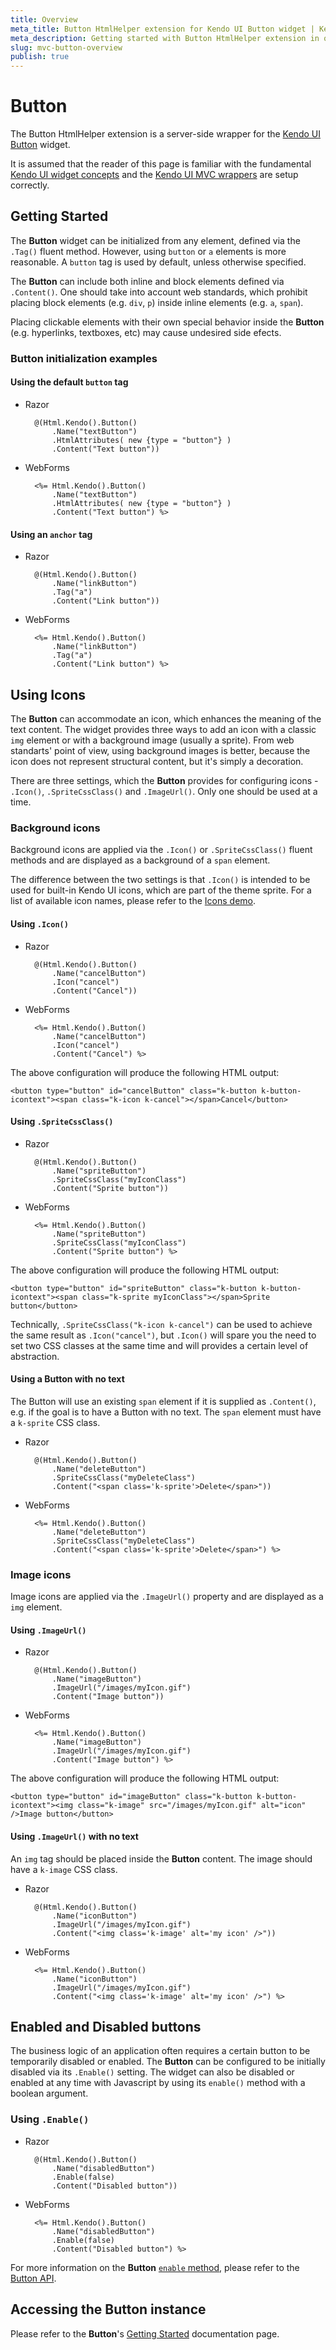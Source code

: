 ```yaml
---
title: Overview
meta_title: Button HtmlHelper extension for Kendo UI Button widget | Kendo UI documentation
meta_description: Getting started with Button HtmlHelper extension in quick steps - configure Kendo UI Button widget and operate Kendo UI Button events.
slug: mvc-button-overview
publish: true
---
```


# Button

The Button HtmlHelper extension is a server-side wrapper for the [Kendo UI Button](http://docs.kendoui.com/api/web/button) widget.

It is assumed that the reader of this page is familiar with the fundamental [Kendo UI widget concepts](/getting-started/widgets) and
the [Kendo UI MVC wrappers](/getting-started/using-kendo-with/aspnet-mvc/introduction) are setup correctly.

## Getting Started

The **Button** widget can be initialized from any element, defined via the `.Tag()` fluent method. However, using `button` or `a` elements is more reasonable. A `button` tag is used by default, unless otherwise specified.

The **Button** can include both inline and block elements defined via `.Content()`. One should take into account web standards, which prohibit placing block elements (e.g. `div`, `p`) inside inline elements (e.g. `a`, `span`).

Placing clickable elements with their own special behavior inside the **Button** (e.g. hyperlinks, textboxes, etc) may cause undesired side efects.

### Button initialization examples

#### Using the default `button` tag

* Razor

        @(Html.Kendo().Button()
            .Name("textButton")
            .HtmlAttributes( new {type = "button"} )
            .Content("Text button"))
* WebForms

        <%= Html.Kendo().Button()
            .Name("textButton")
            .HtmlAttributes( new {type = "button"} )
            .Content("Text button") %>

#### Using an `anchor` tag

* Razor

        @(Html.Kendo().Button()
            .Name("linkButton")
            .Tag("a")
            .Content("Link button"))
* WebForms

        <%= Html.Kendo().Button()
            .Name("linkButton")
            .Tag("a")
            .Content("Link button") %>

## Using Icons

The **Button** can accommodate an icon, which enhances the meaning of the text content.
The widget provides three ways to add an icon with a classic `img` element or with a background image (usually a sprite).
From web standarts' point of view, using background images is better, because the icon does not represent structural content, but it's simply a decoration.

There are three settings, which the **Button** provides for configuring icons - `.Icon()`, `.SpriteCssClass()` and `.ImageUrl()`. Only one should be used at a time.

### Background icons

Background icons are applied via the `.Icon()` or `.SpriteCssClass()` fluent methods and are displayed as a background of a `span` element.

The difference between the two settings is that `.Icon()` is intended to be used for built-in Kendo UI icons, which are part of the theme sprite.
For a list of available icon names, please refer to the [Icons demo](http://demos.kendoui.com/web/styling/icons.html).

#### Using `.Icon()`

* Razor

        @(Html.Kendo().Button()
            .Name("cancelButton")
            .Icon("cancel")
            .Content("Cancel"))
* WebForms

        <%= Html.Kendo().Button()
            .Name("cancelButton")
            .Icon("cancel")
            .Content("Cancel") %>

The above configuration will produce the following HTML output:

    <button type="button" id="cancelButton" class="k-button k-button-icontext"><span class="k-icon k-cancel"></span>Cancel</button>

#### Using `.SpriteCssClass()`

* Razor

        @(Html.Kendo().Button()
            .Name("spriteButton")
            .SpriteCssClass("myIconClass")
            .Content("Sprite button"))
* WebForms

        <%= Html.Kendo().Button()
            .Name("spriteButton")
            .SpriteCssClass("myIconClass")
            .Content("Sprite button") %>

The above configuration will produce the following HTML output:

    <button type="button" id="spriteButton" class="k-button k-button-icontext"><span class="k-sprite myIconClass"></span>Sprite button</button>
        
Technically, `.SpriteCssClass("k-icon k-cancel")` can be used to achieve the same result as `.Icon("cancel")`,
but `.Icon()` will spare you the need to set two CSS classes at the same time and will provides a certain level of abstraction.

#### Using a Button with no text

The Button will use an existing `span` element if it is supplied as `.Content()`, e.g. if the goal is to have a Button with no text. The `span` element must have a `k-sprite` CSS class.

* Razor

        @(Html.Kendo().Button()
            .Name("deleteButton")
            .SpriteCssClass("myDeleteClass")
            .Content("<span class='k-sprite'>Delete</span>"))
* WebForms

        <%= Html.Kendo().Button()
            .Name("deleteButton")
            .SpriteCssClass("myDeleteClass")
            .Content("<span class='k-sprite'>Delete</span>") %>

### Image icons

Image icons are applied via the `.ImageUrl()` property and are displayed as a `img` element.

#### Using `.ImageUrl()`

* Razor

        @(Html.Kendo().Button()
            .Name("imageButton")
            .ImageUrl("/images/myIcon.gif")
            .Content("Image button"))
* WebForms

        <%= Html.Kendo().Button()
            .Name("imageButton")
            .ImageUrl("/images/myIcon.gif")
            .Content("Image button") %>

The above configuration will produce the following HTML output:

    <button type="button" id="imageButton" class="k-button k-button-icontext"><img class="k-image" src="/images/myIcon.gif" alt="icon" />Image button</button>

#### Using `.ImageUrl()` with no text

An `img` tag should be placed inside the **Button** content. The image should have a `k-image` CSS class.

* Razor

        @(Html.Kendo().Button()
            .Name("iconButton")
            .ImageUrl("/images/myIcon.gif")
            .Content("<img class='k-image' alt='my icon' />"))
* WebForms

        <%= Html.Kendo().Button()
            .Name("iconButton")
            .ImageUrl("/images/myIcon.gif")
            .Content("<img class='k-image' alt='my icon' />") %>

## Enabled and Disabled buttons

The business logic of an application often requires a certain button to be temporarily disabled or enabled.
The **Button** can be configured to be initially disabled via its `.Enable()` setting.
The widget can also be disabled or enabled at any time with Javascript by using its `enable()` method with a boolean argument.

### Using `.Enable()`

* Razor

        @(Html.Kendo().Button()
            .Name("disabledButton")
            .Enable(false)
            .Content("Disabled button"))
* WebForms

        <%= Html.Kendo().Button()
            .Name("disabledButton")
            .Enable(false)
            .Content("Disabled button") %>

For more information on the **Button** [`enable` method](/api/web/button#methods-enable), please refer to the [Button API](/api/web/button/).

## Accessing the Button instance

Please refer to the **Button**'s [Getting Started](/getting-started/web/button/overview/#accessing-the-button-instance) documentation page.